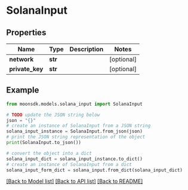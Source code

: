 # SolanaInput

## Properties

| Name             | Type    | Description | Notes       |
| ---------------- | ------- | ----------- | ----------- |
| **network**      | **str** |             | \[optional] |
| **private\_key** | **str** |             | \[optional] |

## Example

```python
from moonsdk.models.solana_input import SolanaInput

# TODO update the JSON string below
json = "{}"
# create an instance of SolanaInput from a JSON string
solana_input_instance = SolanaInput.from_json(json)
# print the JSON string representation of the object
print(SolanaInput.to_json())

# convert the object into a dict
solana_input_dict = solana_input_instance.to_dict()
# create an instance of SolanaInput from a dict
solana_input_form_dict = solana_input.from_dict(solana_input_dict)
```

[\[Back to Model list\]](./#documentation-for-models) [\[Back to API list\]](./#documentation-for-api-endpoints) [\[Back to README\]](./)
